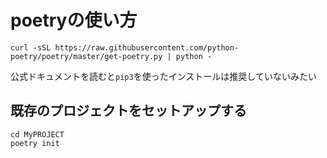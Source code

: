 # poetryの使い方

```
curl -sSL https://raw.githubusercontent.com/python-poetry/poetry/master/get-poetry.py | python -
```

公式ドキュメントを読むと``pip3``を使ったインストールは推奨していないみたい

## 既存のプロジェクトをセットアップする

```
cd MyPROJECT
poetry init
```
